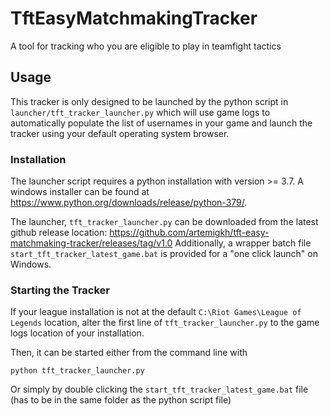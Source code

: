 # TftEasyMatchmakingTracker
A tool for tracking who you are eligible to play in teamfight tactics

## Usage
This tracker is only designed to be launched by the python script in `launcher/tft_tracker_launcher.py`
which will use game logs to automatically populate the list of usernames in your game and launch the
tracker using your default operating system browser.

### Installation
The launcher script requires a python installation with version >= 3.7.
A windows installer can be found at https://www.python.org/downloads/release/python-379/. 

The launcher, `tft_tracker_launcher.py` can be downloaded from the latest github release location: https://github.com/artemigkh/tft-easy-matchmaking-tracker/releases/tag/v1.0
Additionally, a wrapper batch file `start_tft_tracker_latest_game.bat` is provided for a 
"one click launch" on Windows. 

### Starting the Tracker
If your league installation is not at the default `C:\Riot Games\League of Legends` location,
alter the first line of `tft_tracker_launcher.py` to the game logs location of your installation.

Then, it can be started either from the command line with
```
python tft_tracker_launcher.py
```

Or simply by double clicking the `start_tft_tracker_latest_game.bat` file (has to be in the same folder as the python script file)

